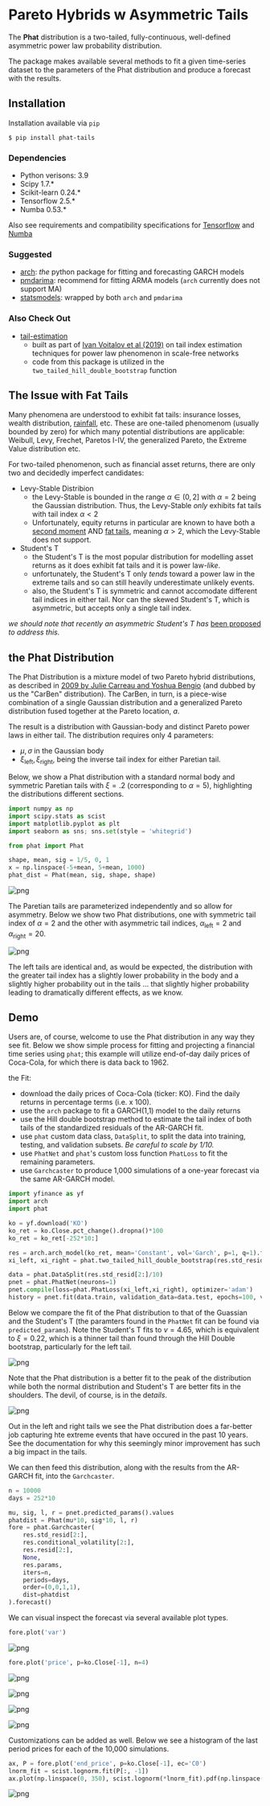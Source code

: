 # Pareto Hybrids w Asymmetric Tails #

The **Phat** distribution is a two-tailed, fully-continuous, well-defined asymmetric power law probability distribution.

The package makes available several methods to fit a given time-series dataset to the parameters of the Phat distribution and produce a forecast with the results.

## Installation ##

Installation available via `pip`

```console
$ pip install phat-tails
```

### Dependencies ###

+ Python verisons: 3.9
+ Scipy 1.7.*
+ Scikit-learn 0.24.*
+ Tensorflow 2.5.*
+ Numba 0.53.*

Also see requirements and compatibility specifications for [Tensorflow](https://www.tensorflow.org/install) and [Numba](https://numba.readthedocs.io/en/stable/user/installing.html)

### Suggested ###
+ [arch](https://arch.readthedocs.io/en/latest/): *the* python package for fitting and forecasting GARCH models
+ [pmdarima](http://alkaline-ml.com/pmdarima/): recommend for fitting ARMA models (`arch` currently does not support MA)
+ [statsmodels](https://www.statsmodels.org/): wrapped by both `arch` and `pmdarima`

### Also Check Out ###

+ [tail-estimation](https://github.com/ivanvoitalov/tail-estimation)
    + built as part of [Ivan Voitalov et al (2019)](https://journals.aps.org/prresearch/pdf/10.1103/PhysRevResearch.1.033034) on tail index estimation techniques for power law phenomenon in scale-free networks
    + code from this package is utilized in the `two_tailed_hill_double_bootstrap` function

## The Issue with Fat Tails ##

Many phenomena are understood to exhibit fat tails: insurance losses, wealth distribution, [rainfall](https://hess.copernicus.org/articles/17/851/2013/hess-17-851-2013.pdf), etc. These are one-tailed phenomenom (usually bounded by zero) for which many potential distributions are applicable: Weibull, Levy, Frechet, Paretos I-IV, the generalized Pareto, the Extreme Value distribution etc.

For two-tailed phenomenon, such as financial asset returns, there are only two and decidedly imperfect candidates:

+ Levy-Stable Distribion 
    + the Levy-Stable is bounded in the range $\alpha \in (0, 2]$ with $\alpha = 2$ being the Gaussian distribution. Thus, the Levy-Stable *only* exhibits fat tails with tail index $\alpha < 2$
    + Unfortunately, equity returns in particular are known to have both a [second moment](https://fan.princeton.edu/fan/FinEcon/chap1.pdf) AND [fat tails](https://papers.tinbergen.nl/98017.pdf), meaning $\alpha > 2$, which the Levy-Stable does not support.
+ Student's T
    + the Student's T is the most popular distribution for modelling asset returns as it does exhibit fat tails and it is power law-*like*.
    + unfortunately, the Student's T only *tends* toward a power law in the extreme tails and so can still heavily underestimate unlikely events.
    + also, the Student's T is symmetric and cannot accomodate different tail indices in either tail. Nor can the skewed Student's T, which is asymmetric, but accepts only a single tail index.

*we should note that recently an asymmetric Student's T has* [been proposed](https://www.sciencedirect.com/science/article/abs/pii/S0304407610000266) *to address this.*

## the Phat Distribution ##

The Phat Distribution is a mixture model of two Pareto hybrid distributions, as described in [2009 by Julie Carreau and Yoshua Bengio](https://www.researchgate.net/publication/226293435_A_hybrid_Pareto_model_for_asymmetric_fat-tailed_data_The_univariate_case) (and dubbed by us the "CarBen" distribution). The CarBen, in turn, is a piece-wise combination of a single Gaussian distribution and a generalized Pareto distribution fused together at the Pareto location, $a$.

The result is a distribution with Gaussian-body and distinct Pareto power laws in either tail. The distribution requires only 4 parameters:

+ $\mu, \sigma$ in the Gaussian body
+ $\xi_{\text{left}}, \xi_{\text{right}}$, being the inverse tail index for either Paretian tail.

Below, we show a Phat distribution with a standard normal body and symmetric Paretian tails with $\xi = .2$ (corresponding to $\alpha = 5$), highlighting the distributions different sections.

```python
import numpy as np
import scipy.stats as scist
import matplotlib.pyplot as plt
import seaborn as sns; sns.set(style = 'whitegrid')

from phat import Phat

shape, mean, sig = 1/5, 0, 1
x = np.linspace(-5+mean, 5+mean, 1000)
phat_dist = Phat(mean, sig, shape, shape)
```

![png](https://raw.githubusercontent.com/rskene/phat/master/imgs/output_6_0.png)


The Paretian tails are parameterized independently and so allow for asymmetry. Below we show two Phat distributions, one with symmetric tail index of $\alpha=2$ and the other with asymmetric tail indices, $\alpha_{\text{left}}=2$ and $\alpha_{\text{right}}=20$.

![png](https://raw.githubusercontent.com/rskene/phat/master/imgs/output_8_0.png)

The left tails are identical and, as would be expected, the distribution with the greater tail index has a slightly lower probability in the body and a slightly higher probability out in the tails ... that slightly higher probability leading to dramatically different effects, as we know.

## Demo ##

Users are, of course, welcome to use the Phat distribution in any way they see fit. Below we  show simple process for fitting and projecting a financial time series using `phat`; this example will utilize end-of-day daily prices of Coca-Cola, for which there is data back to 1962.

the Fit:

+ download the daily prices of Coca-Cola (ticker: KO). Find the daily returns in percentage terms (i.e. x 100).
+ use the `arch` package to fit a GARCH(1,1) model to the daily returns
+ use the Hill double bootstrap method to estimate the tail index of both tails of the standardized residuals of the AR-GARCH fit.
+ use `phat` custom data class, `DataSplit`, to split the data into training, testing, and validation subsets. *Be careful to scale by 1/10.*
+ use `PhatNet` and `phat`'s custom loss function `PhatLoss` to fit the remaining parameters.
+ use `Garchcaster` to produce 1,000 simulations of a one-year forecast via the same AR-GARCH model.

```python
import yfinance as yf
import arch
import phat

ko = yf.download('KO')
ko_ret = ko.Close.pct_change().dropna()*100
ko_ret = ko_ret[-252*10:]

res = arch.arch_model(ko_ret, mean='Constant', vol='Garch', p=1, q=1).fit(disp='off')
xi_left, xi_right = phat.two_tailed_hill_double_bootstrap(res.std_resid)

data = phat.DataSplit(res.std_resid[2:]/10)
pnet = phat.PhatNet(neurons=1)
pnet.compile(loss=phat.PhatLoss(xi_left,xi_right), optimizer='adam')
history = pnet.fit(data.train, validation_data=data.test, epochs=100, verbose=0)
```

Below we compare the fit of the Phat distribution to that of the Guassian and the Student's T (the paramters found in the `PhatNet` fit can be found via `predicted_params`).  Note the Student's T fits to $v=4.65$, which is equivalent to $\xi = 0.22$, which is a thinner tail than found through the Hill Double bootstrap, particularly for the left tail.

![png](https://raw.githubusercontent.com/rskene/phat/master/imgs/output_18_0.png)

Note that the Phat distribution is a better fit to the peak of the distribution while both the normal distribution and Student's T are better fits in the shoulders. The devil, of course, is in the de*tails*.

![png](https://raw.githubusercontent.com/rskene/phat/master/imgs/output_20_0.png)

Out in the left and right tails we see the Phat distribution does a far-better job capturing hte extreme events that have occured in the past 10 years. See the documentation for why this seemingly minor improvement has such a big impact in the tails. 

We can then feed this distribution, along with the results from the AR-GARCH fit, into the `Garchcaster`.

```python
n = 10000
days = 252*10

mu, sig, l, r = pnet.predicted_params().values
phatdist = Phat(mu*10, sig*10, l, r)
fore = phat.Garchcaster(
    res.std_resid[2:],
    res.conditional_volatility[2:],
    res.resid[2:],
    None,
    res.params,
    iters=n,
    periods=days,
    order=(0,0,1,1),
    dist=phatdist
).forecast()
```

We can visual inspect the forecast via several available plot types.

```python
fore.plot('var')
```

![png](https://raw.githubusercontent.com/rskene/phat/master/imgs/output_23_0.png)

```python
fore.plot('price', p=ko.Close[-1], n=4)
```

![png](https://raw.githubusercontent.com/rskene/phat/master/imgs/output_24_0.png)

![png](https://raw.githubusercontent.com/rskene/phat/master/imgs/output_24_1.png)

![png](https://raw.githubusercontent.com/rskene/phat/master/imgs/output_24_2.png)

![png](https://raw.githubusercontent.com/rskene/phat/master/imgs/output_24_3.png)

Customizations can be added as well. Below we see a histogram of the last period prices for each of the 10,000 simulations.

```python
ax, P = fore.plot('end_price', p=ko.Close[-1], ec='C0')
lnorm_fit = scist.lognorm.fit(P[:, -1])
ax.plot(np.linspace(0, 350), scist.lognorm(*lnorm_fit).pdf(np.linspace(0, 350)))
```

![png](https://raw.githubusercontent.com/rskene/phat/master/imgs/output_25_0.png)
